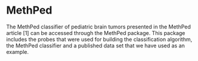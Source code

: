 # MethPed
The MethPed classifier of pediatric brain tumors presented in the MethPed article [1] can be accessed through the MethPed package. This package includes the probes that were used for building the classification algorithm, the MethPed classifier and a published data set that we have used as an example.
